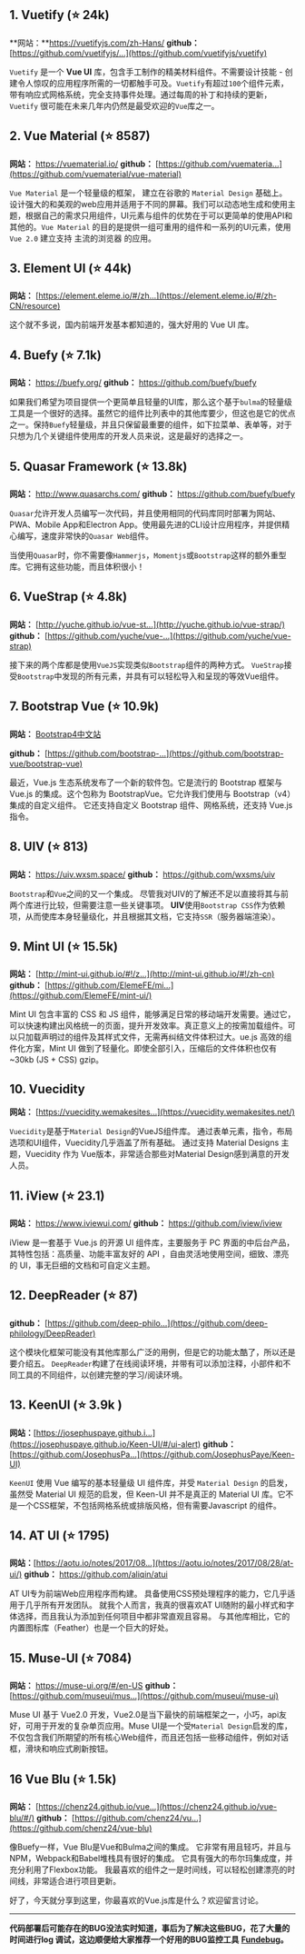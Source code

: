 ## 1. Vuetify (⭐️ 24k)

**网站：**https://vuetifyjs.com/zh-Hans/ **github：** [https://github.com/vuetifyjs/...](https://github.com/vuetifyjs/vuetify)

`Vuetify` 是一个 **Vue UI** 库，包含手工制作的精美材料组件。不需要设计技能 - 创建令人惊叹的应用程序所需的一切都触手可及。`Vuetify`有超过`100`个组件元素，带有响应式网格系统，完全支持事件处理。通过每周的补丁和持续的更新，`Vuetify` 很可能在未来几年内仍然是最受欢迎的`Vue`库之一。

## 2. Vue Material (⭐️ 8587)

**网站：** https://vuematerial.io/ **github：** [https://github.com/vuemateria...](https://github.com/vuematerial/vue-material)

`Vue Material` 是一个轻量级的框架， 建立在谷歌的 `Material Design` 基础上。 设计强大的和美观的web应用并适用于不同的屏幕。我们可以动态地生成和使用主题，根据自己的需求只用组件，UI元素与组件的优势在于可以更简单的使用API和其他的。`Vue Material` 的目的是提供一组可重用的组件和一系列的UI元素，使用 `Vue 2.0` 建立支持 主流的浏览器 的应用。

## 3. Element UI (⭐️ 44k)

**网站：** [https://element.eleme.io/#/zh...](https://element.eleme.io/#/zh-CN/resource)

这个就不多说，国内前端开发基本都知道的，强大好用的 Vue UI 库。

## 4. Buefy (⭐️ 7.1k)

**网站：** https://buefy.org/ **github：** https://github.com/buefy/buefy

如果我们希望为项目提供一个更简单且轻量的UI库，那么这个基于`bulma`的轻量级工具是一个很好的选择。虽然它的组件比列表中的其他库要少，但这也是它的优点之一。保持`Buefy`轻量级，并且只保留最重要的组件，如下拉菜单、表单等，对于只想为几个关键组件使用库的开发人员来说，这是最好的选择之一。

## 5. Quasar Framework (⭐️ 13.8k)

**网站：** http://www.quasarchs.com/ **github：** https://github.com/buefy/buefy

`Quasar`允许开发人员编写一次代码，并且使用相同的代码库同时部署为网站、PWA、Mobile App和Electron App。使用最先进的CLI设计应用程序，并提供精心编写，速度非常快的`Quasar Web`组件。

当使用`Quasar`时，你不需要像`Hammerjs`，`Momentjs`或`Bootstrap`这样的额外重型库。它拥有这些功能，而且体积很小！

## 6. VueStrap (⭐️ 4.8k)

**网站：** [http://yuche.github.io/vue-st...](http://yuche.github.io/vue-strap/) **github：** [https://github.com/yuche/vue-...](https://github.com/yuche/vue-strap)

接下来的两个库都是使用`VueJS`实现类似`Bootstrap`组件的两种方式。 `VueStrap`接受`Bootstrap`中发现的所有元素，并具有可以轻松导入和呈现的等效Vue组件。

## 7. Bootstrap Vue (⭐️ 10.9k)

**网站：** [Bootstrap4中文站](https://code.z01.com/v4/)

**github：** [https://github.com/bootstrap-...](https://github.com/bootstrap-vue/bootstrap-vue)

最近，Vue.js 生态系统发布了一个新的软件包。它是流行的 Bootstrap 框架与 Vue.js 的集成。这个包称为 BootstrapVue。它允许我们使用与 Bootstrap（v4）集成的自定义组件。 它还支持自定义 Bootstrap 组件、网格系统，还支持 Vue.js 指令。

## 8. UIV (⭐️ 813)

**网站：** https://uiv.wxsm.space/ **github：** https://github.com/wxsms/uiv

`Bootstrap`和`Vue`之间的又一个集成。 尽管我对UIV的了解还不足以直接将其与前两个库进行比较，但需要注意一些关键事项。 **UIV**使用`Bootstrap CSS`作为依赖项，从而使库本身轻量级化，并且根据其文档，它支持`SSR`（服务器端渲染）。

## 9. Mint UI (⭐️ 15.5k)

**网站：** [http://mint-ui.github.io/#!/z...](http://mint-ui.github.io/#!/zh-cn) **github：** [https://github.com/ElemeFE/mi...](https://github.com/ElemeFE/mint-ui/)

Mint UI 包含丰富的 CSS 和 JS 组件，能够满足日常的移动端开发需要。通过它，可以快速构建出风格统一的页面，提升开发效率。真正意义上的按需加载组件。可以只加载声明过的组件及其样式文件，无需再纠结文件体积过大。ue.js 高效的组件化方案，Mint UI 做到了轻量化。即使全部引入，压缩后的文件体积也仅有 ~30kb (JS + CSS) gzip。

## 10. Vuecidity

**网站：** [https://vuecidity.wemakesites...](https://vuecidity.wemakesites.net/)

`Vuecidity`是基于`Material Design`的VueJS组件库。 通过表单元素，指令，布局选项和UI组件，Vuecidity几乎涵盖了所有基础。 通过支持 Material Designs 主题，Vuecidity 作为 Vue版本，非常适合那些对Material Design感到满意的开发人员。

## 11. iView (⭐️ 23.1)

**网站：** https://www.iviewui.com/ **github：** https://github.com/iview/iview

iView 是一套基于 Vue.js 的开源 UI 组件库，主要服务于 PC 界面的中后台产品，其特性包括：高质量、功能丰富友好的 API ，自由灵活地使用空间，细致、漂亮的 UI，事无巨细的文档和可自定义主题。

## 12. DeepReader (⭐️ 87)

**github：** [https://github.com/deep-philo...](https://github.com/deep-philology/DeepReader)

这个模块化框架可能没有其他库那么广泛的用例，但是它的功能太酷了，所以还是要介绍五。 `DeepReader`构建了在线阅读环境，并带有可以添加注释，小部件和不同工具的不同组件，以创建完整的学习/阅读环境。

## 13. KeenUI (⭐️ 3.9k )

**网站：**[https://josephuspaye.github.i...](https://josephuspaye.github.io/Keen-UI/#/ui-alert) **github：** [https://github.com/JosephusPa...](https://github.com/JosephusPaye/Keen-UI)

`KeenUI` 使用 Vue 编写的基本轻量级 UI 组件库，并受 `Material Design` 的启发，虽然受 Material UI 规范的启发，但 Keen-UI 并不是真正的 Material UI 库。它不是一个CSS框架，不包括网格系统或排版风格，但有需要Javascript 的组件。

## 14. AT UI (⭐️ 1795)

**网站：**[https://aotu.io/notes/2017/08...](https://aotu.io/notes/2017/08/28/at-ui/) **github：** https://github.com/aliqin/atui

AT UI专为前端Web应用程序而构建。 具备使用CSS预处理程序的能力，它几乎适用于几乎所有开发团队。 就我个人而言，我真的很喜欢AT UI随附的最小样式和字体选择，而且我认为添加到任何项目中都非常直观且容易。 与其他库相比，它的内置图标库（Feather）也是一个巨大的好处。

## 15. Muse-UI (⭐️ 7084)

**网站：** https://muse-ui.org/#/en-US **github：** [https://github.com/museui/mus...](https://github.com/museui/muse-ui)

Muse UI 基于 Vue2.0 开发，Vue2.0是当下最快的前端框架之一，小巧，api友好，可用于开发的复杂单页应用。Muse UI是一个受`Material Design`启发的库，不仅包含我们所期望的所有核心Web组件，而且还包括一些移动组件，例如对话框，滑块和响应式刷新按钮。

## 16 Vue Blu (⭐️ 1.5k)

**网站：** [https://chenz24.github.io/vue...](https://chenz24.github.io/vue-blu/#/) **github：** [https://github.com/chenz24/vu...](https://github.com/chenz24/vue-blu)

像Buefy一样，Vue Blu是Vue和Bulma之间的集成。 它非常有用且轻巧，并且与NPM，Webpack和Babel堆栈具有很好的集成。 它具有强大的布尔玛集成度，并充分利用了Flexbox功能。 我最喜欢的组件之一是时间线，可以轻松创建漂亮的时间线，非常适合进行项目更新。

好了，今天就分享到这里，你最喜欢的Vue.js库是什么？欢迎留言讨论。

------

**代码部署后可能存在的BUG没法实时知道，事后为了解决这些BUG，花了大量的时间进行log 调试，这边顺便给大家推荐一个好用的BUG监控工具** [**Fundebug**](https://www.fundebug.com/?utm_source=xiaozhi)**。**

